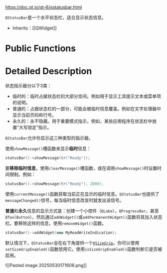 https://doc.qt.io/qt-6/qstatusbar.html

`QStatusBar`是一个水平状态栏，适合显示状态信息。

- Inherits：[[QWidget]]

# Public Functions

# Detailed Description

状态指示器分以下3类：

- 临时的：临时占据状态栏的大部分空间。例如用于显示工具提示文本或菜单项的说明。
- 普通的：占据状态栏的一部分，可能会被临时信息覆盖。例如在文字处理器中显示当前页码和行号。
- 永久的：永不隐藏。用于重要模式指示，例如，某些应用程序在状态栏中放置“大写锁定”指示。

`QStatusBar`允许你显示这三种类型的指示器。

使用`showMessage()`槽函数来显示**临时**信息：

```cpp
statusBar()->showMessage(tr("Ready"));
```

要**移除临时信息**，使用`clearMessage()`槽函数，或在调用`showMessage()`时设置时间限制。例如：

```cpp
statusBar()->showMessage(tr("Ready"), 2000);
```

使用`currentMessage()`函数获取当前正在显示的临时信息。`QStatusBar`也提供了`messageChanged()`信号，每当临时信息改变时就发出该信号。

**普通**和**永久**信息的显示方式是：创建一个小控件（`QLabel`，`QProgressBar`，甚至`QToolButton`），然后通过`addWidget()`或`addPermanentWidget()`函数将其加入状态栏。要移除这样的信息，使用`removeWidget()`函数。

```cpp
statusBar()->addWidget(new MyReadWriteIndication);
```

默认情况下，`QStatusBar`会在右下角提供一个[`QSizeGrip`](https://doc.qt.io/qt-6/qsizegrip.html)。你可以使用`setSizeGripEnabled()`函数禁用它。使用`isSizeGripEnabled()`函数判断它是否被启用。

![[Pasted image 20250530171606.png]]

